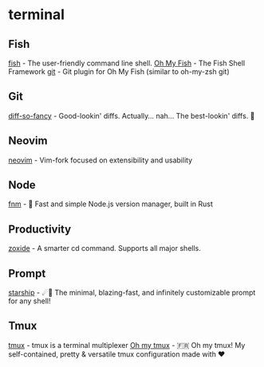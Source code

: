 # terminal

## Fish

[fish](https://github.com/fish-shell/fish-shell) - The user-friendly command line shell.
[Oh My Fish](https://github.com/oh-my-fish/oh-my-fish) - The Fish Shell Framework
[git](https://github.com/jhillyerd/plugin-git) - Git plugin for Oh My Fish (similar to oh-my-zsh git)

## Git

[diff-so-fancy](https://github.com/so-fancy/diff-so-fancy) - Good-lookin' diffs. Actually… nah… The best-lookin' diffs. 🎉

## Neovim

[neovim](https://github.com/neovim/neovim) - Vim-fork focused on extensibility and usability

## Node

[fnm](https://github.com/Schniz/fnm) - 🚀 Fast and simple Node.js version manager, built in Rust

## Productivity

[zoxide](https://github.com/ajeetdsouza/zoxide) - A smarter cd command. Supports all major shells.

## Prompt

[starship](https://github.com/starship/starship) - ☄🌌️ The minimal, blazing-fast, and infinitely customizable prompt for any shell!

## Tmux

[tmux](https://github.com/tmux/tmux) - tmux is a terminal multiplexer
[Oh my tmux](https://github.com/gpakosz/.tmux) - 🇫🇷 Oh my tmux! My self-contained, pretty & versatile tmux configuration made with ❤️
